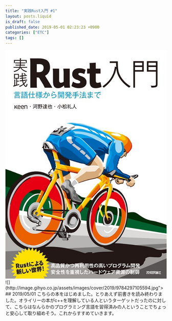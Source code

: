 ```yaml
---
title: "実践Rust入門 #1"
layout: posts.liquid
is_draft: false
published_date: 2019-05-01 02:23:23 +0900
categories: ["ETC"]
tags: []
---
```


<img class="in_article" src="/public/images/2019/05/img_0005.jpg">
![](http://image.gihyo.co.jp/assets/images/cover/2019/9784297105594.jpg">
## 2019/05/01
こちらの本をはじめました。とりあえず前書きを読み終わりました。オライリーの本がc++を理解している人というターゲットだったのに対して、こちらはなんらかのプログラミング言語を習得済みの人ということでちょっと安心して取り組めそう。これからすすめていきます。


